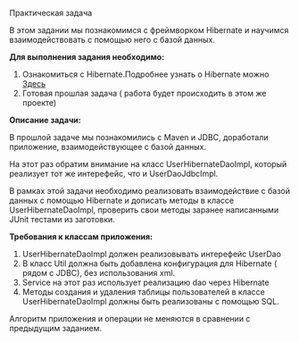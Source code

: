 Практическая задача

В этом задании мы познакомимся с фреймворком Hibernate и научимся взаимодействовать с помощью него с базой данных.

**Для выполнения задания необходимо:**

1.  Ознакомиться с Hibernate.Подробнее узнать о Hibernate можно [Здесь](https://hibernate.org/orm/)
2.  Готовая прошлая задача ( работа будет происходить в этом же проекте)

**Описание задачи:**

В прошлой задаче мы познакомились с Maven и JDBC, доработали приложение, взаимодействующее с базой данных.

На этот раз обратим внимание на класс UserHibernateDaoImpl, который реализует тот же интерефейс, что и UserDaoJdbcImpl.

В рамках этой задачи необходимо реализовать взаимодействие с базой данных с помощью Hibernate и дописать методы в классе UserHibernateDaoImpl, проверить свои методы заранее написанными JUnit тестами из заготовки.

**Требования к классам приложения:**

1.  UserHibernateDaoImpl должен реализовывать интерефейс UserDao
2.  В класс Util должна быть добавлена конфигурация для Hibernate ( рядом с JDBC), без использования xml.
3.  Service на этот раз использует реализацию dao через Hibernate
4.  Методы создания и удаления таблицы пользователей в классе UserHibernateDaoImpl должны быть реализованы с помощью SQL.

Алгоритм приложения и операции не меняются в сравнении с предыдущим заданием.
